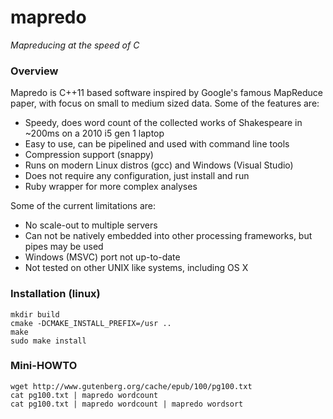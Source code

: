 mapredo
=======

*Mapreducing at the speed of C*

### Overview

Mapredo is C++11 based software inspired by Google's famous MapReduce paper, with focus on small to medium sized data.  Some of the features are:

- Speedy, does word count of the collected works of Shakespeare in ~200ms on a 2010 i5 gen 1 laptop
- Easy to use, can be pipelined and used with command line tools
- Compression support (snappy)
- Runs on modern Linux distros (gcc) and Windows (Visual Studio)
- Does not require any configuration, just install and run
- Ruby wrapper for more complex analyses 

Some of the current limitations are:

- No scale-out to multiple servers
- Can not be natively embedded into other processing frameworks, but pipes may be used
- Windows (MSVC) port not up-to-date
- Not tested on other UNIX like systems, including OS X

### Installation (linux)

    mkdir build
    cmake -DCMAKE_INSTALL_PREFIX=/usr ..
    make
    sudo make install
    
### Mini-HOWTO

    wget http://www.gutenberg.org/cache/epub/100/pg100.txt
    cat pg100.txt | mapredo wordcount
    cat pg100.txt | mapredo wordcount | mapredo wordsort
